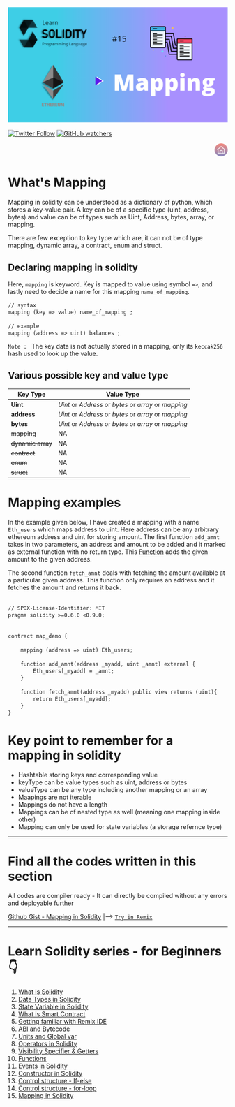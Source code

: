 <img src="/Tutorials/header-images/15-OG-Mapping-in-solidity.png" width="630" title="Mapping in solidity">

[<img alt="Twitter Follow" src="https://img.shields.io/twitter/follow/PranavRaj90?style=social">](https://twitter.com/intent/follow?screen_name=PranavRaj90)
[<img alt="GitHub watchers" src="https://img.shields.io/github/watchers/raj-pranav/learn-solidity?label=Learn%20Solidity&style=social">](https://github.com/raj-pranav/learn-solidity/)

[<img align= "right" src="/Tutorials/Beginners/images-for-docs/home.png" width="30" title="Learn Solidity - Home">](https://github.com/raj-pranav/learn-solidity)
<br>
<br>



# What's Mapping

Mapping in solidity can be understood as a dictionary of python, which stores a key-value pair. A key can be of a specific type (uint, address, bytes) and value can be of types such as Uint, Address, bytes, array, or mapping. <br>

There are few exception to key type which are, it can not be of type mapping, dynamic array, a contract, enum and struct.

## Declaring mapping in solidity
Here, `mapping` is keyword. Key is mapped to value using symbol `=>`, and lastly need to decide a name for this mapping `name_of_mapping`.

```solidity
// syntax
mapping (key => value) name_of_mapping ;

// example
mapping (address => uint) balances ;
```

`Note : ` The key data is not actually stored in a mapping, only its `keccak256` hash used to look up the value.


## Various possible key and value type

| Key Type      | Value Type                                             |
|---------------|--------------------------------------------------------|
| **Uint**      | _Uint_ or _Address_ or _bytes_ or _array_ or _mapping_ |
| **address**   | _Uint_ or _Address_ or _bytes_ or _array_ or _mapping_ |
| **bytes**     | _Uint_ or _Address_ or _bytes_ or _array_ or _mapping_ |
| ~~mapping~~   |                 NA                                     |
| ~~dynamic array~~   |           NA                                     |
| ~~contract~~   |                NA                                     |
| ~~enum~~      |                 NA                                     |
| ~~struct~~    |                 NA                                     |


# Mapping examples
In the example given below, I have created a mapping with a name `Eth_users` which maps address to uint. Here address can be any arbitrary ethereum address and uint for storing amount. The first function `add_amnt` takes in two parameters, an address and amount to be added and it marked as external function with no return type. This [Function](https://github.com/raj-pranav/learn-solidity/blob/main/Tutorials/Beginners/10-Functions-in-solidity.md) adds the given amount to the given address.<br>

The second function `fetch_amnt` deals with fetching the amount available at a particular given address. This function only requires an address and it fetches the amount and returns it back.



```solidity

// SPDX-License-Identifier: MIT
pragma solidity >=0.6.0 <0.9.0;


contract map_demo {
    
    mapping (address => uint) Eth_users;

    function add_amnt(address _myadd, uint _amnt) external {
        Eth_users[_myadd] = _amnt;
    }

    function fetch_amnt(address _myadd) public view returns (uint){
        return Eth_users[_myadd];
    }
}

```


# Key point to remember for a mapping in solidity
- Hashtable storing keys and corresponding value
- keyType can be value types such as uint, address or bytes
- valueType can be any type including another mapping or an array
- Maapings are not iterable
- Mappings do not have a length
- Mappings can be of nested type as well (meaning one mapping inside other)
- Mapping can only be used for state variables (a storage refernce type)


---

# Find all the codes written in this section
All codes are compiler ready - It can directly be compiled without any errors and deployable further

[Github Gist - Mapping in Solidity](https://gist.github.com/raj-pranav/8e2843bde0471857c711e261e625c28f)  |-->   [`Try in Remix`](https://remix.ethereum.org/)

---

# Learn Solidity series - for Beginners 👇
1. [What is Solidity](https://github.com/raj-pranav/learn-solidity/blob/main/Tutorials/Beginners/1-What_is_Solidity.md)
2. [Data Types in Solidity](https://github.com/raj-pranav/learn-solidity/blob/main/Tutorials/Beginners/2-Data_types_solidity.md)
3. [State Variable in Solidity](https://github.com/raj-pranav/learn-solidity/blob/main/Tutorials/Beginners/3-State_variable_solidity.md)
4. [What is Smart Contract](https://github.com/raj-pranav/learn-solidity/blob/main/Tutorials/Beginners/4-what-is-a-Smart_contract.md)
5. [Getting familiar with Remix IDE](https://github.com/raj-pranav/learn-solidity/blob/main/Tutorials/Beginners/5-Getting-familiar-with-Remix-IDE.md)
6. [ABI and Bytecode](https://github.com/raj-pranav/learn-solidity/blob/main/Tutorials/Beginners/6-ABI-and-Bytecode-from-solidity-compiler.md)
7. [Units and Global var](https://github.com/raj-pranav/learn-solidity/blob/main/Tutorials/Beginners/7-Units-and-global-variable.md)
8. [Operators in Solidity](https://github.com/raj-pranav/learn-solidity/blob/main/Tutorials/Beginners/8-Operators-in-solidity.md)
9. [Visibility Specifier & Getters](https://github.com/raj-pranav/learn-solidity/blob/main/Tutorials/Beginners/9-Visibility-specifiers_and-getters.md)
10. [Functions](https://github.com/raj-pranav/learn-solidity/blob/main/Tutorials/Beginners/10-Functions-in-solidity.md)
11. [Events in Solidity](https://github.com/raj-pranav/learn-solidity/blob/main/Tutorials/Beginners/11-Events-in-Solidity.md)
12. [Constructor in Solidity](https://github.com/raj-pranav/learn-solidity/blob/main/Tutorials/Beginners/12-Constructor-in-solidity.md)
13. [Control structure - If-else](https://github.com/raj-pranav/learn-solidity/blob/main/Tutorials/Beginners/13-if-else_if-else_control_structure.md)
14. [Control structure - for-loop](https://github.com/raj-pranav/learn-solidity/blob/main/Tutorials/Beginners/14-for-loop-in-solidity.md)
15. [Mapping in Solidity](https://github.com/raj-pranav/learn-solidity/blob/main/Tutorials/Beginners/15-Mapping-in-solidity.md)
